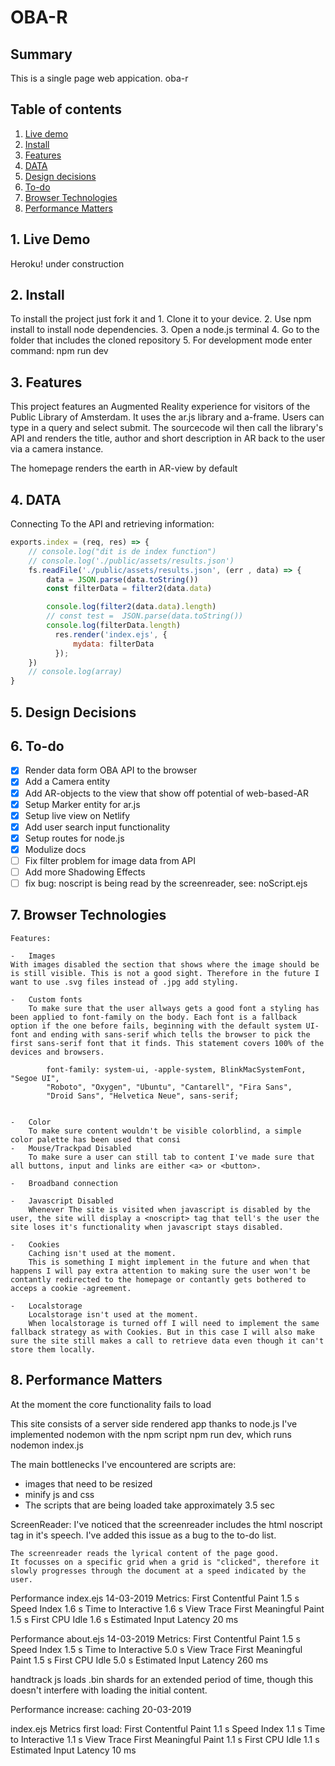 # OBA-R

## Summary
This is a single page web appication. oba-r

## Table of contents
1. [Live demo](#1-Live-demo)
2. [Install](#2-Install)
3. [Features](#3-Features)
4. [DATA](#4-DATA)
5. [Design decisions](#5-Design-Decisions)
6. [To-do](#6-To-do)
7. [Browser Technologies](#7-Browser-Technologies)
8. [Performance Matters](#8-Performance-Matters)


## 1. Live Demo
<!-- https://oba-ar.netlify.com -->
Heroku! under construction


## 2. Install
To install the project just fork it and 1. Clone it to your device.
2. Use npm install to install node dependencies.
3. Open a node.js terminal
4. Go to the folder that includes the cloned repository
5. For development mode enter command: npm run dev 

## 3. Features
This project features an Augmented Reality experience for visitors of the Public Library of Amsterdam. It uses the ar.js library and a-frame. Users can type in a query and select submit. The sourcecode wil then call the library's API and renders the title, author and short description in AR back to the user via a camera instance. 

The homepage renders the earth in AR-view by default

<!-- ![With Camera Entity](StanOoms1.JPG)
![Without Camera Entity](StanOoms2.JPG)
![View After submitting a Query](StanOoms3.JPG)
![View After Selecting a object from the Query](StanOoms4.JPG) -->



## 4. DATA


Connecting To the API and retrieving information:
```js
exports.index = (req, res) => {
    // console.log("dit is de index function")
    // console.log('./public/assets/results.json')
    fs.readFile('./public/assets/results.json', (err , data) => {
        data = JSON.parse(data.toString())
        const filterData = filter2(data.data) 

        console.log(filter2(data.data).length)
        // const test =  JSON.parse(data.toString())
        console.log(filterData.length)
          res.render('index.ejs', {
              mydata: filterData
          });
    })
    // console.log(array)
}

```

## 5. Design Decisions


## 6. To-do
- [X] Render data form OBA API to the browser
- [X] Add a Camera entity
- [X] Add AR-objects to the view that show off potential of web-based-AR
- [X] Setup Marker entity for ar.js
- [X] Setup live view on Netlify
- [X] Add user search input functionality
- [X] Setup routes for node.js
- [X] Modulize docs
- [ ] Fix filter problem for image data from API
- [ ] Add more Shadowing Effects
- [ ] fix bug: noscript is being read by the screenreader, see: noScript.ejs 

## 7. Browser Technologies
    Features:

    -   Images
    With images disabled the section that shows where the image should be is still visible. This is not a good sight. Therefore in the future I want to use .svg files instead of .jpg add styling.
      
    -   Custom fonts
        To make sure that the user allways gets a good font a styling has been applied to font-family on the body. Each font is a fallback option if the one before fails, beginning with the default system UI-font and ending with sans-serif which tells the browser to pick the first sans-serif font that it finds. This statement covers 100% of the devices and browsers.

            font-family: system-ui, -apple-system, BlinkMacSystemFont, "Segoe UI",
            "Roboto", "Oxygen", "Ubuntu", "Cantarell", "Fira Sans",
            "Droid Sans", "Helvetica Neue", sans-serif;
            

    -   Color
        To make sure content wouldn't be visible colorblind, a simple color palette has been used that consi
    -   Mouse/Trackpad Disabled
        To make sure a user can still tab to content I've made sure that all buttons, input and links are either <a> or <button>.

    -   Broadband connection

    -   Javascript Disabled
        Whenever The site is visited when javascript is disabled by the user, the site will display a <noscript> tag that tell's the user the site loses it's functionality when javascript stays disabled.

    -   Cookies
    	Caching isn't used at the moment. 
        This is something I might implement in the future and when that happens I will pay extra attention to making sure the user won't be contantly redirected to the homepage or contantly gets bothered to acceps a cookie -agreement.

    -   Localstorage
        Localstorage isn't used at the moment.
        When localstorage is turned off I will need to implement the same fallback strategy as with Cookies. But in this case I will also make sure the site still makes a call to retrieve data even though it can't store them locally.


## 8. Performance Matters

At the moment the core functionality fails to load

This site consists of a server side rendered app thanks to node.js
I've implemented nodemon with the npm script npm run dev, which runs nodemon index.js

The main bottlenecks I've encountered are scripts are:
- images that need to be resized
- minify js and css
- The scripts that are being loaded take approximately 3.5 sec

ScreenReader: 
    I've noticed that the screenreader includes the html noscript tag in it's speech. I've added this issue as a bug to the to-do list.

    The screenreader reads the lyrical content of the page good. 
    It focusses on a specific grid when a grid is "clicked", therefore it slowly progresses through the document at a speed indicated by the user.
    
     
 



Performance index.ejs
14-03-2019
Metrics:
    First Contentful Paint
    1.5 s
    Speed Index
    1.6 s
    Time to Interactive
    1.6 s
    View Trace
    First Meaningful Paint
    1.5 s
    First CPU Idle
    1.6 s
    Estimated Input Latency
    20 ms


Performance about.ejs
14-03-2019
Metrics:
    First Contentful Paint
    1.5 s
    Speed Index
    1.5 s
    Time to Interactive
    5.0 s
    View Trace
    First Meaningful Paint
    1.5 s
    First CPU Idle
    5.0 s
    Estimated Input Latency
    260 ms

handtrack js loads .bin shards for an extended period of time, though this doesn't interfere with loading the initial content.

Performance increase: caching
20-03-2019

index.ejs
    Metrics first load:
        First Contentful Paint 
        1.1 s
        Speed Index
        1.1 s
        Time to Interactive
        1.1 s
        View Trace
        First Meaningful Paint
        1.1 s
        First CPU Idle
        1.1 s
        Estimated Input Latency
        10 ms


